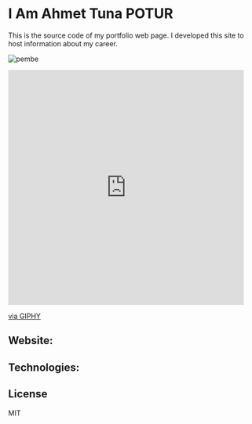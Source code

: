 # I Am Ahmet Tuna POTUR

This is the source code of my portfolio web page. I developed this site to host information about my career.

![pembe](https://giphy.com/embed/nFLW7PNGgN3lI68rdv)

<iframe src="https://giphy.com/embed/nFLW7PNGgN3lI68rdv" width="480" height="480" frameBorder="0" class="giphy-embed" allowFullScreen></iframe><p><a href="https://giphy.com/gifs/PembeThePinkCat-cute-pembe-the-pink-cat-nFLW7PNGgN3lI68rdv">via GIPHY</a></p>

## Website:

## Technologies:

## License

MIT
